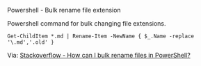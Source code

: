 Powershell - Bulk rename file extension

Powershell command for bulk changing file extensions.
```
Get-ChildItem *.md | Rename-Item -NewName { $_.Name -replace '\.md','.old' }
```

Via: [Stackoverflow - How can I bulk rename files in PowerShell?](https://stackoverflow.com/questions/13382638/how-can-i-bulk-rename-files-in-powershell)